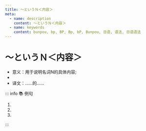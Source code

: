 ```yaml
---
title: ～というＮ＜内容＞
meta:
  - name: description
    content: ～というＮ＜内容＞
  - name: keywords
    content: bunpou, bp, BP, Bp, bP, Bunpou, 日语, 语法, 日语语法
---
```

  
# ～というＮ＜内容＞
  
- 意义：用于说明名词N的具体内容;
- <grammer-content sentence='接续：**简体句子** + という ＋ **名词**；' />
- 译文：......的......
  
::: info :books: 例句
  
1. <grammer-content sentence='[私/わたし]たちの[寮/りょう]には、**[男性/だんせい]は[入っ/はいっ]てはいけないというルール**があります。' trans='我们宿舍有规定，男生不能进去。' />
2. <grammer-content sentence='**タバコは[体/からだ]によくないということ**はみんな[知っ/しっ]ています。' trans='大家都知道抽烟有害健康。' />
3. <grammer-content sentence='**[使い方/つかいかた]の[説明/せつめい]が[不/ふ][十分/じゅうぶん]だという[意見/いけん]**が[利用者/りようしゃ]から[出/で]ている。' trans='用户觉得使用说明不够充分。' />
  
:::
  